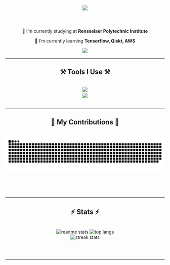<h1 align="center">
    <img src="https://readme-typing-svg.herokuapp.com/?font=Righteous&size=35&center=true&vCenter=true&width=500&height=70&duration=4000&lines=Hi+There!+👋;+I'm+Jiaqi+Weng!;" />
</h1>

<br/>

<div align="center">
 
 🏫 I’m currently studying at **Rensselaer Polytechnic Institute**
 
 🌱 I’m currently learning **Tensorflow, Qiskt, AWS**

 </div>
 
<div align="center"> 
  <a href="https://www.linkedin.com/in/jiaqi-weng-a3942a225/" target="_blank">
    <img src="https://img.shields.io/badge/LinkedIn-0077B5?style=for-the-badge&logo=linkedin&logoColor=white" target="_blank" />
  </a>
</div>

 <hr/>
 
<h2 align="center">⚒️ Tools I Use ⚒️</h2>
<br/>
<div align="center">
    <img src="https://skillicons.dev/icons?i=html,css,javascript,vscode,git,unity,eclipse,pycharm" /> <br>
    <img src="https://skillicons.dev/icons?i=tensorflow,python,latex,typescript,c,cpp,cs,java" /><br>
</div>

<br/>
<hr/>

<div align="center">
  <h2>🐍 My Contributions 🐍</h2>
  <br>
  <img alt="snake eating my contributions" src="https://raw.githubusercontent.com/A5pir1n/A5pir1n/output/github-contribution-grid-snake.svg" />
  
  <br/><br/><br/>
</div>

<hr/>

<h2 align="center">⚡ Stats ⚡</h2>
<br>
<div align=center>
    <img style="vertical-align: bottom; width: 418px;" src="https://github-readme-stats.vercel.app/api?username=A5pir1n&show_icons=true&theme=react&rank_icon=github&border_radius=10" alt="readme stats" />
    <img style="vertical-align: bottom; width: 312px;" src="https://github-readme-stats.vercel.app/api/top-langs/?username=A5pir1n&hide=HTML&langs_count=8&layout=compact&theme=react&border_radius=10&size_weight=0.5&count_weight=0.5&exclude_repo=github-readme-stats" alt="top langs" />
  <br/>
     <img width=500 src="https://streak-stats.demolab.com?user=A5pir1n&theme=iceberg" alt="streak stats"/>
</div>

<br/><br/>

<hr/>

<br/>

<br/>
